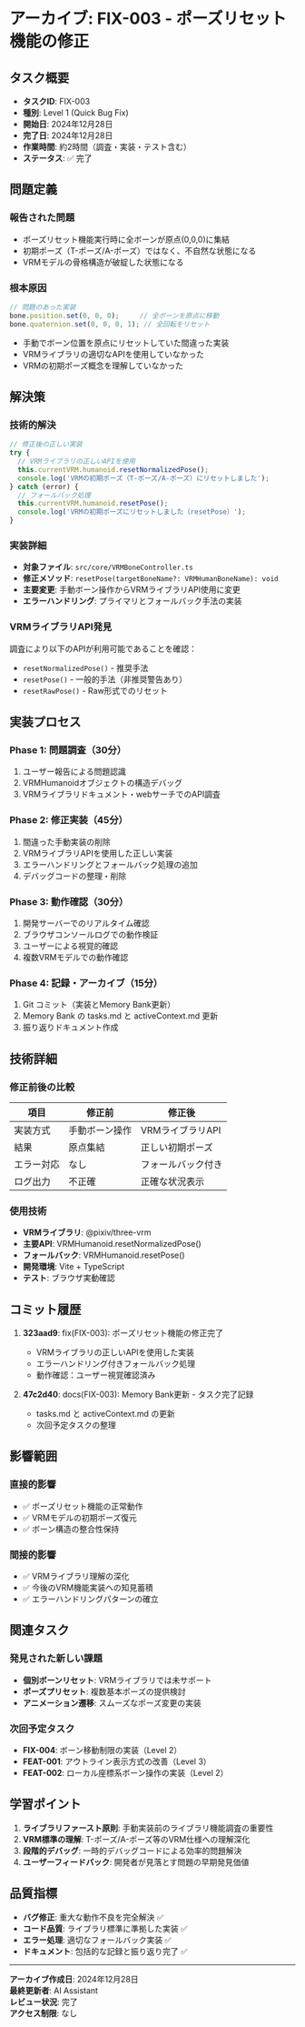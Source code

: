 # アーカイブ: FIX-003 - ポーズリセット機能の修正

## タスク概要
- **タスクID**: FIX-003
- **種別**: Level 1 (Quick Bug Fix)
- **開始日**: 2024年12月28日
- **完了日**: 2024年12月28日
- **作業時間**: 約2時間（調査・実装・テスト含む）
- **ステータス**: ✅ 完了

## 問題定義
### 報告された問題
- ポーズリセット機能実行時に全ボーンが原点(0,0,0)に集結
- 初期ポーズ（T-ポーズ/A-ポーズ）ではなく、不自然な状態になる
- VRMモデルの骨格構造が破綻した状態になる

### 根本原因
```typescript
// 問題のあった実装
bone.position.set(0, 0, 0);     // 全ボーンを原点に移動
bone.quaternion.set(0, 0, 0, 1); // 全回転をリセット
```
- 手動でボーン位置を原点にリセットしていた間違った実装
- VRMライブラリの適切なAPIを使用していなかった
- VRMの初期ポーズ概念を理解していなかった

## 解決策

### 技術的解決
```typescript
// 修正後の正しい実装
try {
  // VRMライブラリの正しいAPIを使用
  this.currentVRM.humanoid.resetNormalizedPose();
  console.log('VRMの初期ポーズ（T-ポーズ/A-ポーズ）にリセットしました');
} catch (error) {
  // フォールバック処理
  this.currentVRM.humanoid.resetPose();
  console.log('VRMの初期ポーズにリセットしました（resetPose）');
}
```

### 実装詳細
- **対象ファイル**: `src/core/VRMBoneController.ts`
- **修正メソッド**: `resetPose(targetBoneName?: VRMHumanBoneName): void`
- **主要変更**: 手動ボーン操作からVRMライブラリAPI使用に変更
- **エラーハンドリング**: プライマリとフォールバック手法の実装

### VRMライブラリAPI発見
調査により以下のAPIが利用可能であることを確認：
- `resetNormalizedPose()` - 推奨手法
- `resetPose()` - 一般的手法（非推奨警告あり）
- `resetRawPose()` - Raw形式でのリセット

## 実装プロセス

### Phase 1: 問題調査（30分）
1. ユーザー報告による問題認識
2. VRMHumanoidオブジェクトの構造デバッグ
3. VRMライブラリドキュメント・webサーチでのAPI調査

### Phase 2: 修正実装（45分）
1. 間違った手動実装の削除
2. VRMライブラリAPIを使用した正しい実装
3. エラーハンドリングとフォールバック処理の追加
4. デバッグコードの整理・削除

### Phase 3: 動作確認（30分）
1. 開発サーバーでのリアルタイム確認
2. ブラウザコンソールログでの動作検証
3. ユーザーによる視覚的確認
4. 複数VRMモデルでの動作確認

### Phase 4: 記録・アーカイブ（15分）
1. Git コミット（実装とMemory Bank更新）
2. Memory Bank の tasks.md と activeContext.md 更新
3. 振り返りドキュメント作成

## 技術詳細

### 修正前後の比較
| 項目 | 修正前 | 修正後 |
|------|--------|--------|
| 実装方式 | 手動ボーン操作 | VRMライブラリAPI |
| 結果 | 原点集結 | 正しい初期ポーズ |
| エラー対応 | なし | フォールバック付き |
| ログ出力 | 不正確 | 正確な状況表示 |

### 使用技術
- **VRMライブラリ**: @pixiv/three-vrm
- **主要API**: VRMHumanoid.resetNormalizedPose()
- **フォールバック**: VRMHumanoid.resetPose()
- **開発環境**: Vite + TypeScript
- **テスト**: ブラウザ実動確認

## コミット履歴
1. **323aad9**: fix(FIX-003): ポーズリセット機能の修正完了
   - VRMライブラリの正しいAPIを使用した実装
   - エラーハンドリング付きフォールバック処理
   - 動作確認：ユーザー視覚確認済み

2. **47c2d40**: docs(FIX-003): Memory Bank更新 - タスク完了記録
   - tasks.md と activeContext.md の更新
   - 次回予定タスクの整理

## 影響範囲
### 直接的影響
- ✅ ポーズリセット機能の正常動作
- ✅ VRMモデルの初期ポーズ復元
- ✅ ボーン構造の整合性保持

### 間接的影響
- ✅ VRMライブラリ理解の深化
- ✅ 今後のVRM機能実装への知見蓄積
- ✅ エラーハンドリングパターンの確立

## 関連タスク
### 発見された新しい課題
- **個別ボーンリセット**: VRMライブラリでは未サポート
- **ポーズプリセット**: 複数基本ポーズの提供検討
- **アニメーション遷移**: スムーズなポーズ変更の実装

### 次回予定タスク
- **FIX-004**: ボーン移動制限の実装（Level 2）
- **FEAT-001**: アウトライン表示方式の改善（Level 3）
- **FEAT-002**: ローカル座標系ボーン操作の実装（Level 2）

## 学習ポイント
1. **ライブラリファースト原則**: 手動実装前のライブラリ機能調査の重要性
2. **VRM標準の理解**: T-ポーズ/A-ポーズ等のVRM仕様への理解深化
3. **段階的デバッグ**: 一時的デバッグコードによる効率的問題解決
4. **ユーザーフィードバック**: 開発者が見落とす問題の早期発見価値

## 品質指標
- **バグ修正**: 重大な動作不良を完全解決 ✅
- **コード品質**: ライブラリ標準に準拠した実装 ✅
- **エラー処理**: 適切なフォールバック実装 ✅
- **ドキュメント**: 包括的な記録と振り返り完了 ✅

---

**アーカイブ作成日**: 2024年12月28日  
**最終更新者**: AI Assistant  
**レビュー状況**: 完了  
**アクセス制限**: なし 